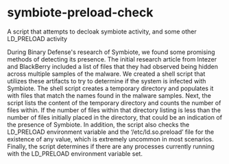 # symbiote-preload-check
A script that attempts to decloak symbiote activity, and some other LD_PRELOAD activity

During Binary Defense's research of Symbiote, we found some promising methods of detecting its presence. The initial research article from Intezer and BlackBerry included a list of files that they had observed being hidden across multiple samples of the malware. We created a shell script that utilizes these artifacts to try to determine if the system is infected with Symbiote. The shell script creates a temporary directory and populates it with files that match the names found in the malware samples. Next, the script lists the content of the temporary directory and counts the number of files within. If the number of files within that directory listing is less than the number of files initially placed in the directory, that could be an indication of the presence of Symbiote. In addition, the script also checks the LD_PRELOAD environment variable and the ‘/etc/ld.so.preload’ file for the existence of any value, which is extremely uncommon in most scenarios. Finally, the script determines if there are any processes currently running with the LD_PRELOAD environment variable set.
